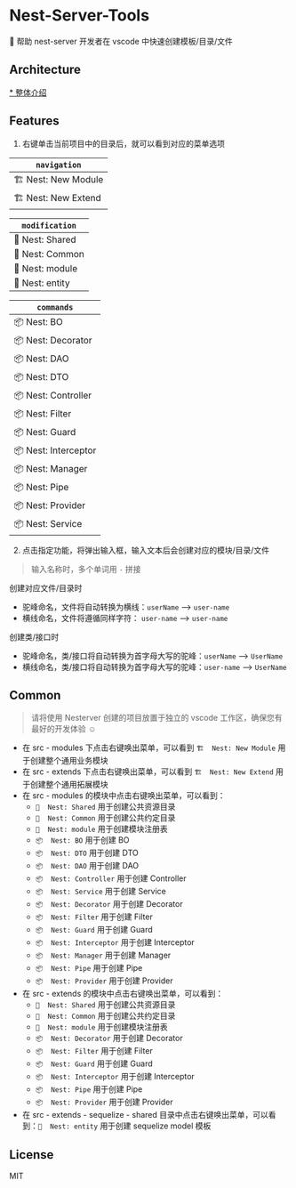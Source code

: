 # Nest-Server-Tools

🦁 帮助 nest-server 开发者在 vscode 中快速创建模板/目录/文件

## Architecture

[* 整体介绍](https://github.com/ChoGathK/nest-server/blob/master/public/doc/architecture.md)

## Features

1. 右键单击当前项目中的目录后，就可以看到对应的菜单选项

| `navigation` |
| --------------------------------|
| 🏗  Nest: New Module              |
| 🏗  Nest: New Extend              |

| `modification` |
| ------------------------------- |
| 📁  Nest: Shared                  |
| 📁  Nest: Common                  |
| 📄  Nest: module                  |
| 📄  Nest: entity                  |

| `commands` |
| -------------------------------- |
| 📦  Nest: BO                      |
| 📦  Nest: Decorator               |
| 📦  Nest: DAO                     |
| 📦  Nest: DTO                     |
| 📦  Nest: Controller              |
| 📦  Nest: Filter                  |
| 📦  Nest: Guard                   |
| 📦  Nest: Interceptor             |
| 📦  Nest: Manager                 |
| 📦  Nest: Pipe                    |
| 📦  Nest: Provider                |
| 📦  Nest: Service                 |

2. 点击指定功能，将弹出输入框，输入文本后会创建对应的模块/目录/文件

> 输入名称时，多个单词用 `-` 拼接

创建对应文件/目录时

- 驼峰命名，文件将自动转换为横线：`userName` --> `user-name`
- 横线命名，文件将遵循同样字符： `user-name` --> `user-name`

创建类/接口时

- 驼峰命名，类/接口将自动转换为首字母大写的驼峰：`userName` --> `UserName`
- 横线命名，类/接口将自动转换为首字母大写的驼峰：`user-name` --> `UserName`

## Common

> 请将使用 Nesterver 创建的项目放置于独立的 vscode 工作区，确保您有最好的开发体验 ☺️

- 在 src - modules 下点击右键唤出菜单，可以看到 `🏗  Nest: New Module` 用于创建整个通用业务模块
- 在 src - extends 下点击右键唤出菜单，可以看到 `🏗  Nest: New Extend` 用于创建整个通用拓展模块
- 在 src - modules 的模块中点击右键唤出菜单，可以看到：
  - `📁  Nest: Shared` 用于创建公共资源目录
  - `📁  Nest: Common` 用于创建公共约定目录
  - `📄  Nest: module` 用于创建模块注册表
  - `📦  Nest: BO`     用于创建 BO
  - `📦  Nest: DTO`    用于创建 DTO
  - `📦  Nest: DAO`    用于创建 DAO
  - `📦  Nest: Controller` 用于创建 Controller
  - `📦  Nest: Service` 用于创建 Service 
  - `📦  Nest: Decorator` 用于创建 Decorator
  - `📦  Nest: Filter` 用于创建 Filter
  - `📦  Nest: Guard` 用于创建 Guard
  - `📦  Nest: Interceptor` 用于创建 Interceptor
  - `📦  Nest: Manager` 用于创建 Manager    
  - `📦  Nest: Pipe` 用于创建 Pipe    
  - `📦  Nest: Provider` 用于创建 Provider
- 在 src - extends 的模块中点击右键唤出菜单，可以看到：
  - `📁  Nest: Shared` 用于创建公共资源目录
  - `📁  Nest: Common` 用于创建公共约定目录
  - `📄  Nest: module` 用于创建模块注册表
  - `📦  Nest: Decorator` 用于创建 Decorator
  - `📦  Nest: Filter` 用于创建 Filter
  - `📦  Nest: Guard` 用于创建 Guard
  - `📦  Nest: Interceptor` 用于创建 Interceptor
  - `📦  Nest: Pipe` 用于创建 Pipe    
  - `📦  Nest: Provider` 用于创建 Provider
- 在 src - extends - sequelize - shared 目录中点击右键唤出菜单，可以看到：`📄  Nest: entity` 用于创建 sequelize model 模板

## License

MIT